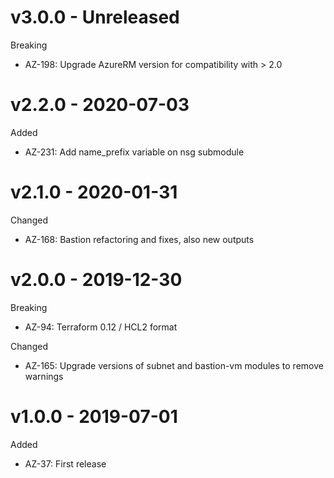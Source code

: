 # v3.0.0 - Unreleased

Breaking
  * AZ-198: Upgrade AzureRM version for compatibility with > 2.0

# v2.2.0 - 2020-07-03

Added
  * AZ-231: Add name_prefix variable on nsg submodule

# v2.1.0 - 2020-01-31

Changed
  * AZ-168: Bastion refactoring and fixes, also new outputs
  
# v2.0.0 - 2019-12-30

Breaking
  * AZ-94: Terraform 0.12 / HCL2 format

Changed
  * AZ-165: Upgrade versions of subnet and bastion-vm modules to remove warnings

# v1.0.0 - 2019-07-01

Added
  * AZ-37: First release
